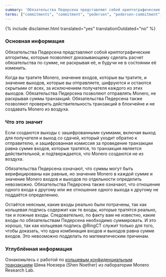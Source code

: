 ```yaml
---
summary: 'Обязательства Педерсена представляют собой криптографические алгоритмы, которые позволяют доказывающему сделать расчет обязательства по сумме, не раскрывая её, и будучи не в состоянии её изменить'
terms: ["commitments", "commitment", "pedersen", "pedersen-commitment", "pedersen-commitments", "обязательство-Педерсена", "обязательств-Педерсена"]
---
```


{% include disclaimer.html translated="yes" translationOutdated="no" %}

### Основная информация

Обязательства Педерсена представляют собой криптографические алгоритмы,
которые позволяют доказывающему сделать расчет обязательства по сумме, не
раскрывая её, и будучи не в состоянии её изменить.

Когда вы тратите Monero, значение входов, которые вы тратите, и значение
выходов, которые вы отправляете, шифруются и остаются скрытыми от всех, за
исключением получателя каждого из этих выходов. Обязательства Педерсена
позволяют отправлять Monero, не раскрывая суммы транзакций. Обязательства
Педерсена также позволяют проверить действительность транзакций в блокчейне
и не создавать Monero из воздуха.

### Что это значит

Если создаются выходы с зашифрованными суммами, включая выход для получателя
и выход со сдачей, который уходит обратно к отправителю, и зашифрованная
комиссия за проведение транзакции равна сумме входов, которые тратятся, то
транзакция является действительной, и подтверждается, что Monero создаются
не из воздуха.

Обязательства Педерсена означают, что суммы могут быть верифицированы как
равные, но значение Monero в каждой сумме и значение Monero входов и выходов
по отдельности определить невозможно. Обязательства Педерсена также
означают, что отношение одного входа к другому или же отношение одного
выхода к другому не поддаётся определению.

Остаётся неясным, какие входы реально были потрачены, так как кольцевая
подпись содержит как те входы, которые тратятся реально, так и ложные
входы. Следовательно, по факту вам не известно, какие входы по
обязательствам Педерсена необходимо суммировать. И это хорошо, так как
кольцевая подпись @RingCT служит только для того, чтобы доказать, что одна
комбинация входов и выходов равна сумме входов. Это невозможно подделать по
математическим причинам.

### Углублённая информация

Ознакомьтесь с работой по [кольцевым конфиденциальным
транзакциям](https://eprint.iacr.org/2015/1098.pdf) Шена Ноезера (Shen
Noether) из лаборатории Monero Research Lab.
